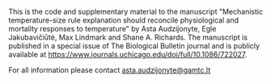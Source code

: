 This is the code and supplementary material to the manuscript "Mechanistic temperature-size rule explanation should reconcile physiological and mortality responses to temperature" by Asta Audzijonyte, Egle Jakubavičiūtė, Max Lindmark and Shane A. Richards. The manuscript is published in a special issue of The Biological Bulletin journal and is publicly available at https://www.journals.uchicago.edu/doi/full/10.1086/722027. 

For all information please contact asta.audzijonyte@gamtc.lt 

